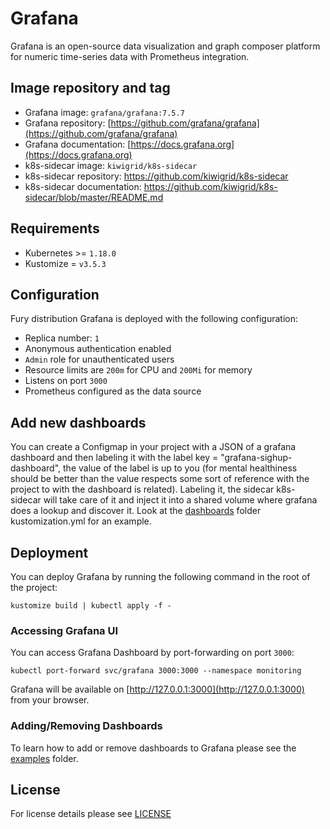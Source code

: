 # Grafana

Grafana is an open-source data visualization and graph composer platform for
numeric time-series data with Prometheus integration.

## Image repository and tag

- Grafana image: `grafana/grafana:7.5.7`
- Grafana repository: [https://github.com/grafana/grafana](https://github.com/grafana/grafana)
- Grafana documentation: [https://docs.grafana.org](https://docs.grafana.org)
- k8s-sidecar image: `kiwigrid/k8s-sidecar`
- k8s-sidecar repository: <https://github.com/kiwigrid/k8s-sidecar>
- k8s-sidecar documentation: <https://github.com/kiwigrid/k8s-sidecar/blob/master/README.md>

## Requirements

- Kubernetes >= `1.18.0`
- Kustomize = `v3.5.3`

## Configuration

Fury distribution Grafana is deployed with the following configuration:

- Replica number: `1`
- Anonymous authentication enabled
- `Admin` role for unauthenticated users
- Resource limits are `200m` for CPU and `200Mi` for memory
- Listens on port `3000`
- Prometheus configured as the data source

## Add new dashboards

You can create a Configmap in your project with a JSON of a grafana dashboard and then labeling it with the label
key = "grafana-sighup-dashboard", the value of the label is up to you (for mental healthiness should be better than
the value respects some sort of reference with the project to with the dashboard is related). Labeling it, the sidecar
k8s-sidecar will take care of it and inject it into a shared volume where grafana does a lookup and discover it.
Look at the [dashboards](dashboards) folder kustomization.yml for an example.

## Deployment

You can deploy Grafana by running the following command in the root of the project:

```shell
kustomize build | kubectl apply -f -
```

### Accessing Grafana UI

You can access Grafana Dashboard by port-forwarding on port `3000`:

```shell
kubectl port-forward svc/grafana 3000:3000 --namespace monitoring
```

Grafana will be available on [http://127.0.0.1:3000](http://127.0.0.1:3000) from your browser.

### Adding/Removing Dashboards

To learn how to add or remove dashboards to Grafana please see the
[examples](../../examples) folder.

## License

For license details please see [LICENSE](../../LICENSE)
